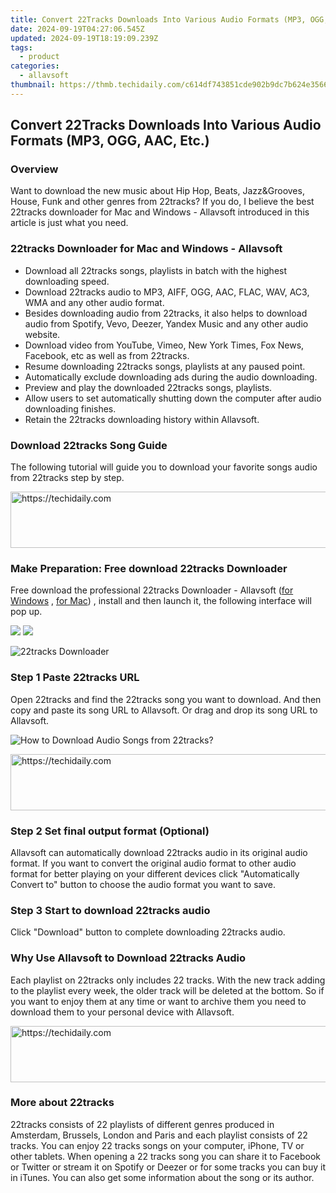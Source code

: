 ```yaml
---
title: Convert 22Tracks Downloads Into Various Audio Formats (MP3, OGG, AAC, Etc.)
date: 2024-09-19T04:27:06.545Z
updated: 2024-09-19T18:19:09.239Z
tags:
  - product
categories:
  - allavsoft
thumbnail: https://thmb.techidaily.com/c614df743851cde902b9dc7b624e356646f565efb6b83602d7f5ffd347873428.jpg
---
```


## Convert 22Tracks Downloads Into Various Audio Formats (MP3, OGG, AAC, Etc.)

### Overview

Want to download the new music about Hip Hop, Beats, Jazz&Grooves, House, Funk and other genres from 22tracks? If you do, I believe the best 22tracks downloader for Mac and Windows - Allavsoft introduced in this article is just what you need.

### 22tracks Downloader for Mac and Windows - Allavsoft

* Download all 22tracks songs, playlists in batch with the highest downloading speed.
* Download 22tracks audio to MP3, AIFF, OGG, AAC, FLAC, WAV, AC3, WMA and any other audio format.
* Besides downloading audio from 22tracks, it also helps to download audio from Spotify, Vevo, Deezer, Yandex Music and any other audio website.
* Download video from YouTube, Vimeo, New York Times, Fox News, Facebook, etc as well as from 22tracks.
* Resume downloading 22tracks songs, playlists at any paused point.
* Automatically exclude downloading ads during the audio downloading.
* Preview and play the downloaded 22tracks songs, playlists.
* Allow users to set automatically shutting down the computer after audio downloading finishes.
* Retain the 22tracks downloading history within Allavsoft.

### Download 22tracks Song Guide

The following tutorial will guide you to download your favorite songs audio from 22tracks step by step.

<!-- affiliate ads begin -->
<a href="https://appsumo.8odi.net/c/5597632/2037359/7443" target="_top" id="2037359">
  <img src="//a.impactradius-go.com/display-ad/7443-2037359" border="0" alt="https://techidaily.com" width="728" height="90"/>
</a>
<img height="0" width="0" src="https://appsumo.8odi.net/i/5597632/2037359/7443" style="position:absolute;visibility:hidden;" border="0" />
<!-- affiliate ads end -->

### Make Preparation: Free download 22tracks Downloader

Free download the professional 22tracks Downloader - Allavsoft ([for Windows](https://tools.techidaily.com/allavsoft/products/) , [for Mac](https://tools.techidaily.com/allavsoft/products/)) , install and then launch it, the following interface will pop up.

[![](https://www.allavsoft.com/how-to/../images/how-to/free-download-win.jpg)](https://tools.techidaily.com/allavsoft/products/) [![](https://www.allavsoft.com/how-to/../images/how-to/free-download-mac.jpg)](https://tools.techidaily.com/allavsoft/products/)

![22tracks Downloader](https://www.allavsoft.com/how-to/../images/allavsoft/screen-shot-600.jpg)

### Step 1 Paste 22tracks URL

Open 22tracks and find the 22tracks song you want to download. And then copy and paste its song URL to Allavsoft. Or drag and drop its song URL to Allavsoft.

![How to Download Audio Songs from 22tracks?](https://www.allavsoft.com/how-to/../images/how-to/download-rtmp-video/download-rtmp-video.jpg)

<!-- affiliate ads begin -->
<a href="https://laganoo.pxf.io/c/5597632/1528703/16446" target="_top" id="1528703">
  <img src="//a.impactradius-go.com/display-ad/16446-1528703" border="0" alt="https://techidaily.com" width="728" height="90"/>
</a>
<img height="0" width="0" src="https://laganoo.pxf.io/i/5597632/1528703/16446" style="position:absolute;visibility:hidden;" border="0" />
<!-- affiliate ads end -->

### Step 2 Set final output format (Optional)

Allavsoft can automatically download 22tracks audio in its original audio format. If you want to convert the original audio format to other audio format for better playing on your different devices click "Automatically Convert to" button to choose the audio format you want to save.

### Step 3 Start to download 22tracks audio

Click "Download" button to complete downloading 22tracks audio.

### Why Use Allavsoft to Download 22tracks Audio

Each playlist on 22tracks only includes 22 tracks. With the new track adding to the playlist every week, the older track will be deleted at the bottom. So if you want to enjoy them at any time or want to archive them you need to download them to your personal device with Allavsoft.

<!-- affiliate ads begin -->
<a href="https://appsumo.8odi.net/c/5597632/2087485/7443" target="_top" id="2087485">
  <img src="//a.impactradius-go.com/display-ad/7443-2087485" border="0" alt="https://techidaily.com" width="728" height="90"/>
</a>
<img height="0" width="0" src="https://appsumo.8odi.net/i/5597632/2087485/7443" style="position:absolute;visibility:hidden;" border="0" />
<!-- affiliate ads end -->

### More about 22tracks

22tracks consists of 22 playlists of different genres produced in Amsterdam, Brussels, London and Paris and each playlist consists of 22 tracks. You can enjoy 22 tracks songs on your computer, iPhone, TV or other tablets. When opening a 22 tracks song you can share it to Facebook or Twitter or stream it on Spotify or Deezer or for some tracks you can buy it in iTunes. You can also get some information about the song or its author.

<ins class="adsbygoogle"
     style="display:block"
     data-ad-format="autorelaxed"
     data-ad-client="ca-pub-7571918770474297"
     data-ad-slot="1223367746"></ins>

<ins class="adsbygoogle"
     style="display:block"
     data-ad-client="ca-pub-7571918770474297"
     data-ad-slot="8358498916"
     data-ad-format="auto"
     data-full-width-responsive="true"></ins>
